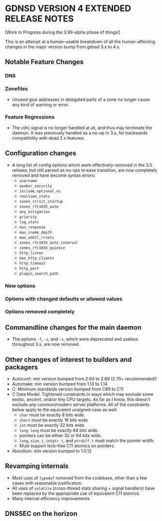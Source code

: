 # GDNSD VERSION 4 EXTENDED RELEASE NOTES

[Work In Progress during the 3.99-alpha phase of things!]

This is an attempt at a human-usable breakdown of all the human-affecting changes in the major version bump from gdnsd 3.x to 4.x.

## Notable Feature Changes

### DNS

### Zonefiles

* Unused glue addresses in delegated parts of a zone no longer cause any kind of warning or error.

### Feature Regressions

* The `USR1` signal is no longer handled at all, and thus may terminate the daemon.  It was previously handled as a no-op in 3.x, for backwards compatibility with dead 2.x features.

## Configuration changes

* A long list of config options which were effectively-removed in the 3.0 release, but still parsed as no-ops to ease transition, are now completely removed and have become syntax errors:
  * `username`
  * `weaker_security`
  * `include_optional_ns`
  * `realtime_stats`
  * `zones_strict_startup`
  * `zones_rfc1035_auto`
  * `any_mitigation`
  * `priority`
  * `log_stats`
  * `max_response`
  * `max_cname_depth`
  * `max_addtl_rrsets`
  * `zones_rfc1035_auto_interval`
  * `zones_rfc1035_quiesce`
  * `http_listen`
  * `max_http_clients`
  * `http_timeout`
  * `http_port`
  * `plugin_search_path`

### New options

### Options with changed defaults or allowed values

### Options removed completely

## Commandline changes for the main daemon

* The options `-f`, `-s`, and `-x`, which were deprecated and useless throughout 3.x, are now removed.

## Other changes of interest to builders and packagers

* Autoconf: min version bumped from 2.64 to 2.69 (2.70+ recommended!)
* Automake: min version bumped from 1.13 to 1.14
* C: Minimum standards version bumped from C99 to C11
* C Data Model: Tightened constraints in ways which may exclude some exotic, ancient, and/or tiny CPU targets.  As far as I know, this doesn't exclude any common/modern server platforms.  All of the constraints below apply to the equivalent unsigned case as well:
  * `char` must be exactly 8 bits wide.
  * `short` must be exactly 16 bits wide.
  * `int` must be exactly 32 bits wide.
  * `long long` must be exactly 64 bits wide.
  * pointers can be either 32 or 64 bits wide.
  * `long`, `size_t`, `intptr_t`, and `ptrdiff_t` must match the pointer width.
  * Must support lock-free C11 atomics on pointers.
* libsodium: min version bumped to 1.0.12

## Revamping internals

* Most uses of `typedef` removed from the codebase, other than a few cases with reasonable justification.
* All uses of `volatile` (cross-thread stats sharing + signal handlers) have been replaced by the appropriate use of equivalent C11 atomics.
* Many internal efficiency improvements

## DNSSEC on the horizon
